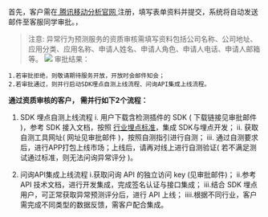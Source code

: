 首先，客户需在[ 腾讯移动分析官网 ](http://mta.qq.com/)注册，填写表单资料并提交，系统将自动发送邮件至客服同学审批。，
>注意:
异常行为预测服务的资质审核需填写资料包括公司名称、公司地址、应用分类、应用名称、申请人姓名、申请人角色、申请人电话、申请人邮箱等。
![](http://imgcache.tce.fsphere.cn/image/main.qcloudimg.com/raw/2229141163aec24a9f8242213494954f.png)
审批结果：

```
1.若审批拒绝，则敬请期待服务开放，开放时会邮件知会；
2.若审批通过，则并行启动SDK埋点自测上线流程、问询API集成上线流程。
```

**通过资质审核的客户， 需并行如下2个流程：**
1.  SDK 埋点自测上线流程
i. 用户下载含检测插件的 SDK ( 下载链接见审批邮件 )，参考 SDK 接入文档，按照 [行业埋点标准]()，集成 SDK与埋点开发；
ii. 获取自测工具网址( 网址见审批邮件 )，按照自测指引进行自测；
iii. 通过自测要求后，进行APP打包上线市场；上线后，请再对线上进行自测验证( 若不满足测试通过标准，则无法问询异常评分 )。

2. 问询API集成上线流程
i.获取问询 API 的独立访问 key (见审批邮件)；
ii.参考 API 技术文档，进行开发集成，完成签名认证与接口集成；
iii.结合 SDK 埋点用户，可正常获取异常预测评分后，进行 API 上线；
iiii.根据不同行业，客户需完成不同类型的数据反馈，需客户配合集成。
